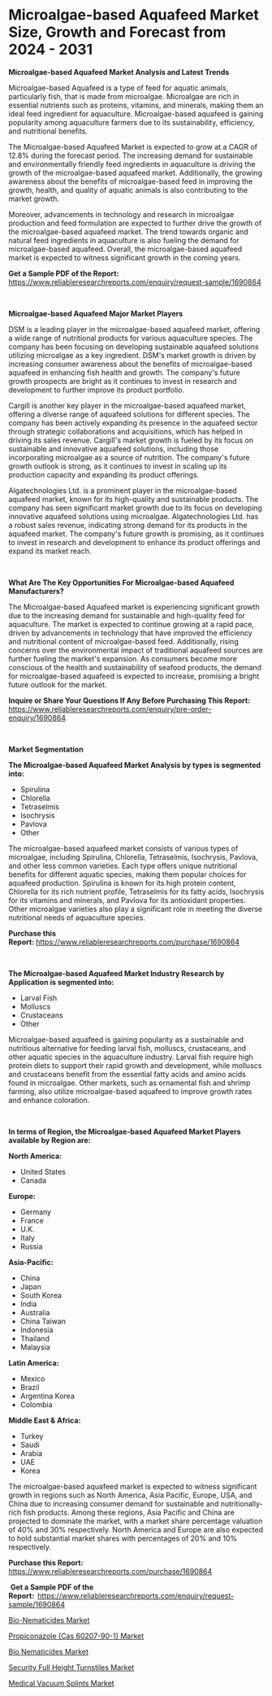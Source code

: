 <p><h1>Microalgae-based Aquafeed Market Size, Growth and Forecast from 2024 - 2031</h1></p><p><strong>Microalgae-based Aquafeed Market Analysis and Latest Trends</strong></p>
<p><p>Microalgae-based Aquafeed is a type of feed for aquatic animals, particularly fish, that is made from microalgae. Microalgae are rich in essential nutrients such as proteins, vitamins, and minerals, making them an ideal feed ingredient for aquaculture. Microalgae-based aquafeed is gaining popularity among aquaculture farmers due to its sustainability, efficiency, and nutritional benefits.</p><p>The Microalgae-based Aquafeed Market is expected to grow at a CAGR of 12.8% during the forecast period. The increasing demand for sustainable and environmentally friendly feed ingredients in aquaculture is driving the growth of the microalgae-based aquafeed market. Additionally, the growing awareness about the benefits of microalgae-based feed in improving the growth, health, and quality of aquatic animals is also contributing to the market growth.</p><p>Moreover, advancements in technology and research in microalgae production and feed formulation are expected to further drive the growth of the microalgae-based aquafeed market. The trend towards organic and natural feed ingredients in aquaculture is also fueling the demand for microalgae-based aquafeed. Overall, the microalgae-based aquafeed market is expected to witness significant growth in the coming years.</p></p>
<p><strong>Get a Sample PDF of the Report:&nbsp;</strong> <a href="https://www.reliableresearchreports.com/enquiry/request-sample/1690864">https://www.reliableresearchreports.com/enquiry/request-sample/1690864</a></p>
<p>&nbsp;</p>
<p><strong>Microalgae-based Aquafeed Major Market Players</strong></p>
<p><p>DSM is a leading player in the microalgae-based aquafeed market, offering a wide range of nutritional products for various aquaculture species. The company has been focusing on developing sustainable aquafeed solutions utilizing microalgae as a key ingredient. DSM's market growth is driven by increasing consumer awareness about the benefits of microalgae-based aquafeed in enhancing fish health and growth. The company's future growth prospects are bright as it continues to invest in research and development to further improve its product portfolio.</p><p>Cargill is another key player in the microalgae-based aquafeed market, offering a diverse range of aquafeed solutions for different species. The company has been actively expanding its presence in the aquafeed sector through strategic collaborations and acquisitions, which has helped in driving its sales revenue. Cargill's market growth is fueled by its focus on sustainable and innovative aquafeed solutions, including those incorporating microalgae as a source of nutrition. The company's future growth outlook is strong, as it continues to invest in scaling up its production capacity and expanding its product offerings.</p><p>Algatechnologies Ltd. is a prominent player in the microalgae-based aquafeed market, known for its high-quality and sustainable products. The company has seen significant market growth due to its focus on developing innovative aquafeed solutions using microalgae. Algatechnologies Ltd. has a robust sales revenue, indicating strong demand for its products in the aquafeed market. The company's future growth is promising, as it continues to invest in research and development to enhance its product offerings and expand its market reach.</p></p>
<p>&nbsp;</p>
<p><strong>What Are The Key Opportunities For Microalgae-based Aquafeed Manufacturers?</strong></p>
<p><p>The Microalgae-based Aquafeed market is experiencing significant growth due to the increasing demand for sustainable and high-quality feed for aquaculture. The market is expected to continue growing at a rapid pace, driven by advancements in technology that have improved the efficiency and nutritional content of microalgae-based feed. Additionally, rising concerns over the environmental impact of traditional aquafeed sources are further fueling the market's expansion. As consumers become more conscious of the health and sustainability of seafood products, the demand for microalgae-based aquafeed is expected to increase, promising a bright future outlook for the market.</p></p>
<p><strong>Inquire or Share Your Questions If Any Before Purchasing This Report:</strong> <a href="https://www.reliableresearchreports.com/enquiry/pre-order-enquiry/1690864">https://www.reliableresearchreports.com/enquiry/pre-order-enquiry/1690864</a></p>
<p>&nbsp;</p>
<p><strong>Market Segmentation</strong></p>
<p><strong>The Microalgae-based Aquafeed Market Analysis by types is segmented into:</strong></p>
<p><ul><li>Spirulina</li><li>Chlorella</li><li>Tetraselmis</li><li>Isochrysis</li><li>Pavlova</li><li>Other</li></ul></p>
<p><p>The microalgae-based aquafeed market consists of various types of microalgae, including Spirulina, Chlorella, Tetraselmis, Isochrysis, Pavlova, and other less common varieties. Each type offers unique nutritional benefits for different aquatic species, making them popular choices for aquafeed production. Spirulina is known for its high protein content, Chlorella for its rich nutrient profile, Tetraselmis for its fatty acids, Isochrysis for its vitamins and minerals, and Pavlova for its antioxidant properties. Other microalgae varieties also play a significant role in meeting the diverse nutritional needs of aquaculture species.</p></p>
<p><strong>Purchase this Report:&nbsp;</strong><a href="https://www.reliableresearchreports.com/purchase/1690864">https://www.reliableresearchreports.com/purchase/1690864</a></p>
<p>&nbsp;</p>
<p><strong>The Microalgae-based Aquafeed Market Industry Research by Application is segmented into:</strong></p>
<p><ul><li>Larval Fish</li><li>Molluscs</li><li>Crustaceans</li><li>Other</li></ul></p>
<p><p>Microalgae-based aquafeed is gaining popularity as a sustainable and nutritious alternative for feeding larval fish, molluscs, crustaceans, and other aquatic species in the aquaculture industry. Larval fish require high protein diets to support their rapid growth and development, while molluscs and crustaceans benefit from the essential fatty acids and amino acids found in microalgae. Other markets, such as ornamental fish and shrimp farming, also utilize microalgae-based aquafeed to improve growth rates and enhance coloration.</p></p>
<p>&nbsp;</p>
<p><strong>In terms of Region, the Microalgae-based Aquafeed Market Players available by Region are:</strong></p>
<p>
    <p> <strong> North America: </strong>
        <ul>
            <li>United States</li>
            <li>Canada</li>
        </ul>
        </p> 
    <p> <strong> Europe: </strong>
        <ul>
            <li>Germany</li>
            <li>France</li>
            <li>U.K.</li>
            <li>Italy</li>
            <li>Russia</li>
        </ul>
        </p> 
    <p> <strong> Asia-Pacific: </strong>
        <ul>
            <li>China</li>
            <li>Japan</li>
            <li>South Korea</li>
            <li>India</li>
            <li>Australia</li>
            <li>China Taiwan</li>
            <li>Indonesia</li>
            <li>Thailand</li>
            <li>Malaysia</li>
        </ul>
        </p> 
    <p> <strong> Latin America: </strong>
        <ul>
            <li>Mexico</li>
            <li>Brazil</li>
            <li>Argentina Korea</li>
            <li>Colombia</li>
        </ul>
        </p> 
    <p> <strong> Middle East & Africa: </strong>
        <ul>
            <li>Turkey</li>
            <li>Saudi</li>
            <li>Arabia</li>
            <li>UAE</li>
            <li>Korea</li>
        </ul>
    </p>
    </p>
<p><p>The microalgae-based aquafeed market is expected to witness significant growth in regions such as North America, Asia Pacific, Europe, USA, and China due to increasing consumer demand for sustainable and nutritionally-rich fish products. Among these regions, Asia Pacific and China are projected to dominate the market, with a market share percentage valuation of 40% and 30% respectively. North America and Europe are also expected to hold substantial market shares with percentages of 20% and 10% respectively.</p></p>
<p><strong>Purchase this Report: </strong><a href="https://www.reliableresearchreports.com/purchase/1690864">https://www.reliableresearchreports.com/purchase/1690864</a></p>
<p>&nbsp;<strong>Get a Sample PDF of the Report:&nbsp;&nbsp;</strong><a href="https://www.reliableresearchreports.com/enquiry/request-sample/1690864">https://www.reliableresearchreports.com/enquiry/request-sample/1690864</a></p>
<p><strong></strong></p>
<p><p><a href="https://github.com/seekum/Market-Research-Report-List-1/blob/main/bio-nematicides-market.md">Bio-Nematicides Market</a></p><p><a href="https://github.com/NorbertYates/Market-Research-Report-List-3/blob/main/propiconazole-cas-60207-90-1-market.md">Propiconazole (Cas 60207-90-1) Market</a></p><p><a href="https://github.com/nancykennedykellievqfqt2/Market-Research-Report-List-1/blob/main/bio-nematicides-market.md">Bio Nematicides Market</a></p><p><a href="https://issuu.com/reportprime-2/docs/security-full-height-turnstiles-market-size-2030.p">Security Full Height Turnstiles Market</a></p><p><a href="https://issuu.com/reportprime-2/docs/medical-vacuum-splints-market-size-2030.pptx">Medical Vacuum Splints Market</a></p></p>